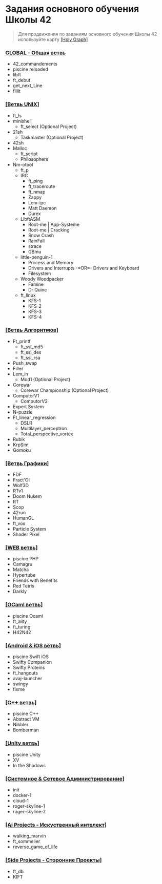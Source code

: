 # Задания основного обучения Школы 42 #

> Для продвижения по заданиям основного обучения Школы 42 используйте карту [[Holy Graph]](./Holy_Graph.png)


 ### [GLOBAL - Общая ветвь](./00_Global_(begin_cadet)/)
 - 42_commandements
 - piscine reloaded
 - libft
 - ft_debut
 - get_next_Line
 - fillit

 ### [[Ветвь UNIX]](./01_Unix/)
 - ft_ls
 - minishell
   - ft_select (Optional Project)
 - 21sh
   - Taskmaster (Optional Project)
 - 42sh
 - Malloc
   - ft_script
   - Philosophers
 - Nm-otool
   - ft_p
   - IRC
     - ft_ping
     - ft_traceroute
     - ft_nmap
     - Zappy
     - Lem-ipc
     - Matt Daemon
     - Durex
   - LibftASM
     - Root-me | App-Systeme
     - Root-me | Cracking
     - Snow Crash
     - RainFall
     - strace
     - GBmu
   - little-penguin-1
     - Process and Memory 
     - Drivers and Interrupts -=OR=- Drivers and Keyboard
     - Filesystem
   - Woody Woodpacker
     - Famine
     - Dr Quine
   - ft_linux
     - KFS-1
     - KFS-2
     - KFS-3
     - KFS-4

 ### [[Ветвь Алгоритмов]](./02_Algorithmic/)
 - Ft_printf
   - ft_ssl_md5
   - ft_ssl_des
   - ft_ssl_rsa
 - Push_swap
 - Filler
 - Lem_in
   - Mod1 (Optional Project)
 - Corewar
   - Corewar Championship (Optional Project)
 - ComputorV1
   - ComputorV2
 - Expert System
 - N-puzzle
 - Ft_linear_regression
   - DSLR
   - Multilayer_perceptron
   - Total_perspective_vortex
 - Rubik
 - KrpSim
 - Gomoku

 ### [[Ветвь Графики]](./03_Graphic/)
 - FDF
 - Fract'Ol
 - Wolf3D
 - RTv1
 - Doom Nukem
 - RT
 - Scop
 - 42run
 - HumanGL
 - ft_vox
 - Particle System
 - Shader Pixel

 ### [[WEB ветвь]](./04_Web/)
 - piscine PHP
 - Camagru
 - Matcha
 - Hypertube
 - Friends with Benefits
 - Red Tetris
 - Darkly

 ### [[OCaml ветвь]](./09_OCaml/)
 - piscine Ocaml
 - ft_ality
 - ft_turing
 - H42N42

 ### [[Android & iOS ветвь]](./06_Android-iOS/)
 - piscine Swift iOS
 - Swifty Companion
 - Swifty Proteins
 - ft_hangouts
 - avaj-launcher
 - swingy
 - fixme

 ### [[C++ ветвь]](./07_CPP/)
 - piscine C++
 - Abstract VM
 - Nibbler
 - Bomberman

 ### [[Unity ветвь]](./08_Unity/)
 - piscine Unity
 - XV
 - In the Shadows

 ### [[Системное & Сетевое Администрирование]](./05_Network_Admin/)
 - init
 - docker-1
 - cloud-1
 - roger-skyline-1
 - roger-skyline-2

 ### [[Ai Projects - Искуственный интелект]](./10_Ai/)
 - walking_marvin
 - ft_sommelier
 - reverse_game_of_life



 ### [[Side Projects - Сторонние Проекты]](./12_Side_Projects/)
 - ft_db
 - KIFT





